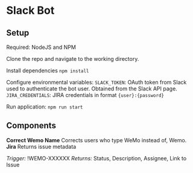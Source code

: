 # Slack Bot

## Setup
Required:
NodeJS and NPM

Clone the repo and navigate to the working directory.

Install dependencies
`npm install`

Configure environmental variables:
`SLACK_TOKEN`: OAuth token from Slack used to authenticate the bot user. Obtained from the Slack API page.
`JIRA_CREDENTIALS`: JIRA credentials in format `{user}:{password}`

Run application:
`npm run start`

## Components
**Correct Wemo Name**
Corrects users who type WeMo instead of, Wemo.
**Jira**
Returns issue metadata

*Trigger:* !WEMO-XXXXXX
*Returns:*
Status, Description, Assignee, Link to Issue
